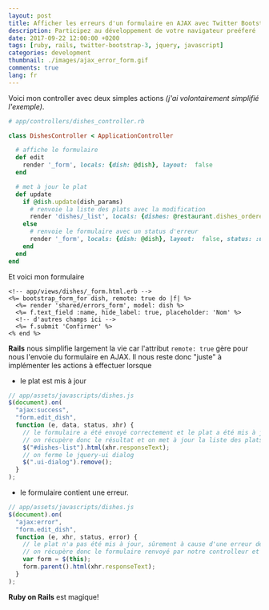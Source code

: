 ```yaml
---
layout: post
title: Afficher les erreurs d'un formulaire en AJAX avec Twitter Bootstrap et Rails
description: Participez au développement de votre navigateur preéferé
date: 2017-09-22 12:00:00 +0200
tags: [ruby, rails, twitter-bootstrap-3, jquery, javascript]
categories: development
thumbnail: ./images/ajax_error_form.gif
comments: true
lang: fr
---
```


Voici mon controller avec deux simples actions _(j'ai volontairement simplifié l'exemple)_.

```ruby
# app/controllers/dishes_controller.rb

class DishesController < ApplicationController

  # affiche le formulaire
  def edit
    render '_form', locals: {dish: @dish}, layout:  false
  end

  # met à jour le plat
  def update
    if @dish.update(dish_params)
      # renvoie la liste des plats avec la modification
      render 'dishes/_list', locals: {dishes: @restaurant.dishes_ordered}, layout: false
    else
      # renvoie le formulaire avec un status d'erreur
      render '_form', locals: {dish: @dish}, layout:  false, status: :unprocessable_entity
    end
  end
end
```

Et voici mon formulaire

```erb
<!-- app/views/dishes/_form.html.erb -->
<%= bootstrap_form_for dish, remote: true do |f| %>
  <%= render 'shared/errors_form', model: dish %>
  <%= f.text_field :name, hide_label: true, placeholder: 'Nom' %>
  <!-- d'autres champs ici -->
  <%= f.submit 'Confirmer' %>
<% end %>
```

**Rails** nous simplifie largement la vie car l'attribut `remote: true` gère pour nous l'envoie du formulaire en AJAX. Il nous reste donc "juste" à implémenter les actions à effectuer lorsque

- le plat est mis à jour

```javascript
// app/assets/javascripts/dishes.js
$(document).on(
  "ajax:success",
  "form.edit_dish",
  function (e, data, status, xhr) {
    // le formulaire a été envoyé correctement et le plat a été mis à jour
    // on récupère donc le résultat et on met à jour la liste des plats
    $("#dishes-list").html(xhr.responseText);
    // on ferme le jquery-ui dialog
    $(".ui-dialog").remove();
  }
);
```

- le formulaire contient une erreur.

```javascript
// app/assets/javascripts/dishes.js
$(document).on(
  "ajax:error",
  "form.edit_dish",
  function (e, xhr, status, error) {
    // le plat n'a pas été mis à jour, sûrement à cause d'une erreur de donnée,
    // on récupère donc le formulaire renvoyé par notre controlleur et on écrase l'ancien
    var form = $(this);
    form.parent().html(xhr.responseText);
  }
);
```

**Ruby on Rails** est magique!
